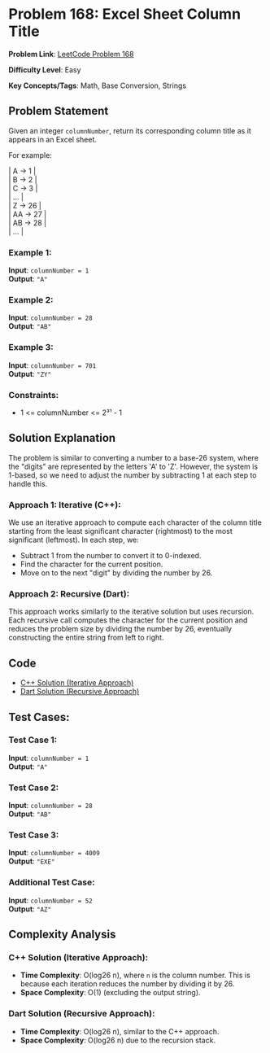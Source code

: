 # Problem 168: Excel Sheet Column Title

**Problem Link**: [LeetCode Problem 168](https://leetcode.com/problems/excel-sheet-column-title/)

**Difficulty Level**: Easy

**Key Concepts/Tags**: Math, Base Conversion, Strings

## Problem Statement

Given an integer `columnNumber`, return its corresponding column title as it appears in an Excel sheet.

For example:

| A  → 1 |  
| B  → 2 |  
| C  → 3 |  
| ...   |  
| Z  → 26 |  
| AA → 27 |  
| AB → 28 |  
| ...   |

### Example 1:

**Input**: `columnNumber = 1`  
**Output**: `"A"`

### Example 2:

**Input**: `columnNumber = 28`  
**Output**: `"AB"`

### Example 3:

**Input**: `columnNumber = 701`  
**Output**: `"ZY"`

### Constraints:

- 1 <= columnNumber <= 2³¹ - 1

## Solution Explanation

The problem is similar to converting a number to a base-26 system, where the "digits" are represented by the letters 'A' to 'Z'. However, the system is 1-based, so we need to adjust the number by subtracting 1 at each step to handle this.

### Approach 1: Iterative (C++):
We use an iterative approach to compute each character of the column title starting from the least significant character (rightmost) to the most significant (leftmost). In each step, we:
- Subtract 1 from the number to convert it to 0-indexed.
- Find the character for the current position.
- Move on to the next "digit" by dividing the number by 26.

### Approach 2: Recursive (Dart):
This approach works similarly to the iterative solution but uses recursion. Each recursive call computes the character for the current position and reduces the problem size by dividing the number by 26, eventually constructing the entire string from left to right.

## Code

- [C++ Solution (Iterative Approach)](./solution_1.cpp)
- [Dart Solution (Recursive Approach)](./solution_2.dart)

## Test Cases:

### Test Case 1:
**Input**: `columnNumber = 1`  
**Output**: `"A"`

### Test Case 2:
**Input**: `columnNumber = 28`  
**Output**: `"AB"`

### Test Case 3:
**Input**: `columnNumber = 4009`  
**Output**: `"EXE"`

### Additional Test Case:
**Input**: `columnNumber = 52`  
**Output**: `"AZ"`

## Complexity Analysis

### C++ Solution (Iterative Approach):
- **Time Complexity**: O(log26 n), where `n` is the column number. This is because each iteration reduces the number by dividing it by 26.
- **Space Complexity**: O(1) (excluding the output string).

### Dart Solution (Recursive Approach):
- **Time Complexity**: O(log26 n), similar to the C++ approach.
- **Space Complexity**: O(log26 n) due to the recursion stack.